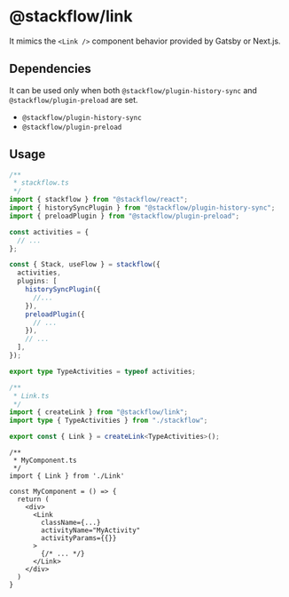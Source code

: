 # @stackflow/link

It mimics the `<Link />` component behavior provided by Gatsby or Next.js.

## Dependencies

It can be used only when both `@stackflow/plugin-history-sync` and `@stackflow/plugin-preload` are set.

- `@stackflow/plugin-history-sync`
- `@stackflow/plugin-preload`

## Usage

```typescript
/**
 * stackflow.ts
 */
import { stackflow } from "@stackflow/react";
import { historySyncPlugin } from "@stackflow/plugin-history-sync";
import { preloadPlugin } from "@stackflow/plugin-preload";

const activities = {
  // ...
};

const { Stack, useFlow } = stackflow({
  activities,
  plugins: [
    historySyncPlugin({
      //...
    }),
    preloadPlugin({
      // ...
    }),
    // ...
  ],
});

export type TypeActivities = typeof activities;
```

```typescript
/**
 * Link.ts
 */
import { createLink } from "@stackflow/link";
import type { TypeActivities } from "./stackflow";

export const { Link } = createLink<TypeActivities>();
```

```tsx
/**
 * MyComponent.ts
 */
import { Link } from './Link'

const MyComponent = () => {
  return (
    <div>
      <Link
        className={...}
        activityName="MyActivity"
        activityParams={{}}
      >
        {/* ... */}
      </Link>
    </div>
  )
}
```
